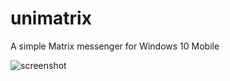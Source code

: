 # unimatrix
A simple Matrix messenger for Windows 10 Mobile

![screenshot](https://github.com/user-attachments/assets/c7fb80ea-18c1-4f37-bcfe-01500af2ef63)
